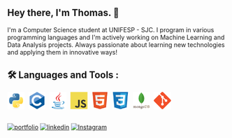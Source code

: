 ## Hey there, I'm Thomas. 👋
I'm a Computer Science student at UNIFESP - SJC. I program in various programming languages and I'm actively working on Machine Learning and Data Analysis projects. Always passionate about learning new technologies and applying them in innovative ways!

## :hammer_and_wrench: Languages and Tools :
<div>
  <img src="https://github.com/devicons/devicon/blob/master/icons/python/python-original.svg" title="Python" alt="Python" width="40" height="40"/>&nbsp;
  <img src="https://github.com/devicons/devicon/blob/master/icons/c/c-original.svg" title="C" alt="C" width="40" height="40"/>&nbsp;
  <img src="https://github.com/devicons/devicon/blob/master/icons/java/java-original.svg" title="Java" alt="Java" width="40" height="40"/>&nbsp;
  <img src="https://github.com/devicons/devicon/blob/master/icons/javascript/javascript-original.svg" title="JavaScript" alt="JavaScript" width="40" height="40"/>&nbsp;
  <img src="https://github.com/devicons/devicon/blob/master/icons/html5/html5-original.svg" title="HTML5" alt="HTML" width="40" height="40"/>&nbsp;
  <img src="https://github.com/devicons/devicon/blob/master/icons/css3/css3-original.svg" title="CSS3" alt="CSS" width="40" height="40"/>&nbsp;
  <img src="https://github.com/devicons/devicon/blob/master/icons/mongodb/mongodb-original-wordmark.svg" title="MongoDB" alt="MongoDB" width="40" height="40"/>&nbsp;
  <img src="https://github.com/devicons/devicon/blob/master/icons/git/git-original.svg" title="Git" **alt="Git" width="40" height="40"/>
</div>



## 
[![portfolio](https://img.shields.io/badge/my_portfolio-000?style=for-the-badge&logo=ko-fi&logoColor=white)](https://th0m4sma.github.io/portfolio_thomas/)
[![linkedin](https://img.shields.io/badge/linkedin-0A66C2?style=for-the-badge&logo=linkedin&logoColor=white)](linkedin.com/in/thomas-pires-correia-84ab55226)
[![Instagram](https://img.shields.io/badge/Instagram-E4405F?style=for-the-badge&logo=Instagram&logoColor=white)](https://www.instagram.com/thomas_pcorreia/)
